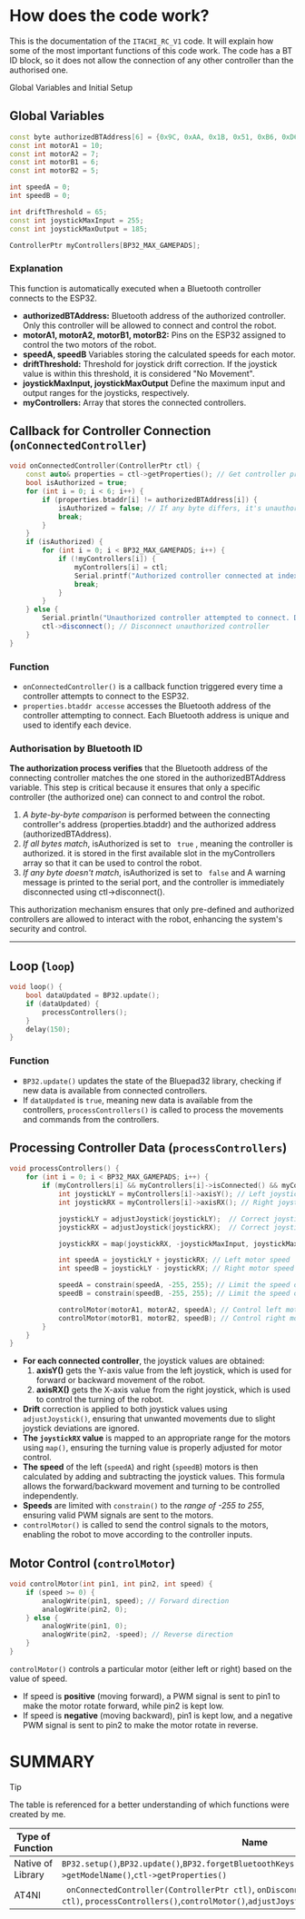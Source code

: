 # How does the code work?
This is the documentation of the `ITACHI_RC_V1` code.
It will explain how some of the most important functions of this code work.
The code has a BT ID block, so it does not allow the connection of any other controller than the authorised one.

Global Variables and Initial Setup

## Global Variables
```cpp
const byte authorizedBTAddress[6] = {0x9C, 0xAA, 0x1B, 0x51, 0xB6, 0xD6}; // Authorized Bluetooth address
const int motorA1 = 10; 
const int motorA2 = 7;  
const int motorB1 = 6; 
const int motorB2 = 5;  

int speedA = 0; 
int speedB = 0; 

int driftThreshold = 65; 
const int joystickMaxInput = 255;   
const int joystickMaxOutput = 185;  

ControllerPtr myControllers[BP32_MAX_GAMEPADS]; 
```
### Explanation
This function is automatically executed when a Bluetooth controller connects to the ESP32.
- **authorizedBTAddress:** Bluetooth address of the authorized controller. Only this controller will be allowed to connect and control the robot.
- **motorA1, motorA2, motorB1, motorB2:** Pins on the ESP32 assigned to control the two motors of the robot.
- **speedA, speedB** Variables storing the calculated speeds for each motor.
- **driftThreshold:** Threshold for joystick drift correction. If the joystick value is within this threshold, it is considered "No Movement".
- **joystickMaxInput, joystickMaxOutput** Define the maximum input and output ranges for the joysticks, respectively.
- **myControllers:** Array that stores the connected controllers.

## Callback for Controller Connection (`onConnectedController`)
```cpp
void onConnectedController(ControllerPtr ctl) {
    const auto& properties = ctl->getProperties(); // Get controller properties
    bool isAuthorized = true;
    for (int i = 0; i < 6; i++) {
        if (properties.btaddr[i] != authorizedBTAddress[i]) {
            isAuthorized = false; // If any byte differs, it's unauthorized
            break;
        }
    }
    if (isAuthorized) {
        for (int i = 0; i < BP32_MAX_GAMEPADS; i++) {
            if (!myControllers[i]) {
                myControllers[i] = ctl;
                Serial.printf("Authorized controller connected at index %d\n", i);
                break;
            }
        }
    } else {
        Serial.println("Unauthorized controller attempted to connect. Disconnecting...");
        ctl->disconnect(); // Disconnect unauthorized controller
    }
}

```
### Function

- `onConnectedController()` is a callback function triggered every time a controller attempts to connect to the ESP32.
- `properties.btaddr accesse` accesses the Bluetooth address of the controller attempting to connect. Each Bluetooth address is unique and used to identify each device.

### Authorisation by Bluetooth ID
**The authorization process verifies** that the Bluetooth address of the connecting controller matches the one stored in the authorizedBTAddress variable. This step is critical because it ensures that only a specific controller (the authorized one) can connect to and control the robot.
1. *A byte-by-byte comparison* is performed between the connecting controller's address (properties.btaddr) and the authorized address (authorizedBTAddress).
2. *If all bytes match*, isAuthorized is set to ` true` , meaning the controller is authorized. it is stored in the first available slot in the myControllers array so that it can be used to control the robot.
3. *If any byte doesn't match*, isAuthorized is set to ` false`  and A warning message is printed to the serial port, and the controller  is immediately disconnected using ctl->disconnect().

This authorization mechanism ensures that only pre-defined and authorized controllers are allowed to interact with the robot, enhancing the system's security and control.

------------

## Loop (`loop`)
```cpp
void loop() {
    bool dataUpdated = BP32.update(); 
    if (dataUpdated) {
        processControllers(); 
    }
    delay(150);
}
```
### Function
- `BP32.update()` updates the state of the Bluepad32 library, checking if new data is available from connected controllers.
- If `dataUpdated` is `true`, meaning new data is available from the controllers, `processControllers()` is called to process the movements and commands from the controllers.

## Processing Controller Data (`processControllers`)
```cpp
void processControllers() {
    for (int i = 0; i < BP32_MAX_GAMEPADS; i++) {
        if (myControllers[i] && myControllers[i]->isConnected() && myControllers[i]->hasData()) {
            int joystickLY = myControllers[i]->axisY(); // Left joystick Y-axis (forward/backward movement)
            int joystickRX = myControllers[i]->axisRX(); // Right joystick X-axis (turning)

            joystickLY = adjustJoystick(joystickLY);  // Correct joystick drift
            joystickRX = adjustJoystick(joystickRX);  // Correct joystick drift

            joystickRX = map(joystickRX, -joystickMaxInput, joystickMaxInput, -joystickMaxOutput, joystickMaxOutput); // Scale

            int speedA = joystickLY + joystickRX; // Left motor speed
            int speedB = joystickLY - joystickRX; // Right motor speed

            speedA = constrain(speedA, -255, 255); // Limit the speed of motor A
            speedB = constrain(speedB, -255, 255); // Limit the speed of motor B

            controlMotor(motorA1, motorA2, speedA); // Control left motor
            controlMotor(motorB1, motorB2, speedB); // Control right motor
        }
    }
}
```
- **For each connected controller**, the joystick values are obtained:
	1. **axisY()** gets the Y-axis value from the left joystick, which is used for forward or backward movement of the robot.
	2. **axisRX()** gets the X-axis value from the right joystick, which is used to control the turning of the robot.
- **Drift** correction is applied to both joystick values using `adjustJoystick()`, ensuring that unwanted movements due to slight joystick deviations are ignored.
- **The `joystickRX` value** is mapped to an appropriate range for the motors using `map()`, ensuring the turning value is properly adjusted for motor control.
- **The speed** of the left (`speedA`) and right (`speedB`) motors is then calculated by adding and subtracting the joystick values. This formula allows the forward/backward movement and turning to be controlled independently.
- **Speeds** are limited with `constrain()` to the *range of -255 to 255*, ensuring valid PWM signals are sent to the motors.
- `controlMotor()` is called to send the control signals to the motors, enabling the robot to move according to the controller inputs.

## Motor Control (`controlMotor`)
```cpp
void controlMotor(int pin1, int pin2, int speed) {
    if (speed >= 0) {
        analogWrite(pin1, speed); // Forward direction
        analogWrite(pin2, 0);
    } else {
        analogWrite(pin1, 0);
        analogWrite(pin2, -speed); // Reverse direction
    }
}
```

`controlMotor()` controls a particular motor (either left or right) based on the value of speed.
- If speed is **positive** (moving forward), a PWM signal is sent to pin1 to make the motor rotate forward, while pin2 is kept low.
- If speed is **negative** (moving backward), pin1 is kept low, and a negative PWM signal is sent to pin2 to make the motor rotate in reverse.


# SUMMARY
> [!TIP]
> The table is referenced for a better understanding of which functions were created by me.

Type of Function   | Name
------------- | -------------
Native of Library  | `BP32.setup()`,`BP32.update()`,`BP32.forgetBluetoothKeys()`,`BP32.enableVirtualDevice()`,`ctl->getModelName()`,`ctl->getProperties()`
AT4NI  | ` onConnectedController(ControllerPtr ctl)`, `onDisconnectedController(ControllerPtr ctl)`, `processControllers()`,`controlMotor()`,`adjustJoystick()`


